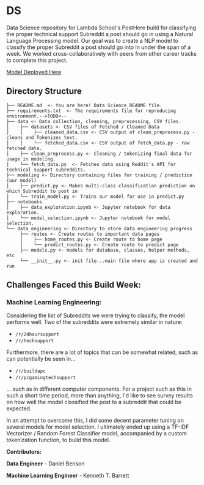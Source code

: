 # DS
Data Science repository for Lambda School's PostHere build for classifying the proper technical support Subreddit a post should go in using a Natural Language Processing model. Our goal was to create a NLP model to classify the proper Subreddit a post should go into in under the span of a week. We worked cross-collaboratively with peers from other career tracks to complete this project.


[Model Deployed Here](https://front-end-six-bay.now.sh/)
## Directory Structure
```
├── README.md  <- You are here! Data Science README file.
├── requirements.txt  <- The requirements file for reproducing environment.-->TODO<--
├── data <- Data collection, cleaning, preprocessing, CSV files.
│    ├── datasets <- CSV files of Fetched / Cleaned Data
│    │    ├── cleaned_data.csv <- CSV output of clean_preprocess.py - cleans and Tokenizes text.
│    │    └── fetched_data.csv <- CSV output of fetch_data.py - raw fetched data.
│    ├── clean_preprocess.py <- Cleaning / tokenizing final data for usage in modeling.
│    └── fetch_data.py  <- Fetches data using Reddit's API for technical support subreddits.
├── modeling <- Directory containing files for training / prediction (our model)
│    ├── predict.py <- Makes multi-class classification prediction on which Subreddit to post in
│    └── train_model.py <- Trains our model for use in predict.py
├── notebooks
│    ├── data_exploration.ipynb <- Jupyter notebook for data exploration.
│    └── model_selection.ipynb <- Jupyter notebook for model selection.
└── data_engineering <- Directory to store data engineering progress
     ├── routes <- Create routes to important data pages
     │    ├── home_routes.py <- Create route to home page
     │    └── predict_routes.py <- Create route to predict page
     ├── models.py <- models for database, classes, helper methods, etc
     └── __init__.py <- init file...main file where app is created and run
```

## Challenges Faced this Build Week:

### Machine Learning Engineering:
Considering the list of Subreddits we were trying to classify, the model performs well. Two of the subreddits were extremely similar in nature:
- `/r/24hoursupport`
- `/r/techsupport`

Furthermore, there are a lot of topics that can be somewhat related, such as can potentially be seen in...
- `/r/buildapc`
- `/r/pcgamingtechsupport`

... such as in different computer components. For a project such as this in such a short time period, more than anything, I'd like to see survey results on how well the model classified the post to a subreddit that could be expected.

In an attempt to overcome this, I did some decent parameter tuning on several models for model selection. I ultimately ended up using a TF-IDF Vectorizer / Random Forest Classifier model, accompanied by a custom tokenization function, to build this model.

**Contributors:**

**Data Engineer** - Daniel Benson

**Machine Learning Engineer** - Kenneth T. Barrett
